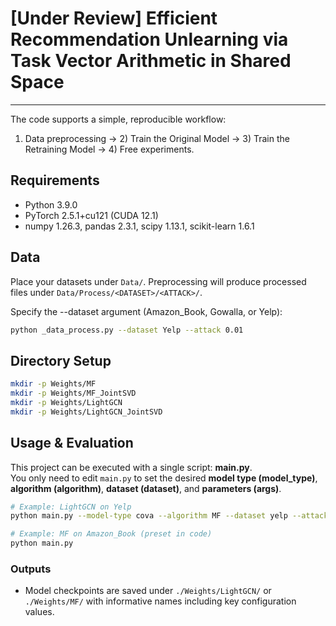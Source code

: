 # [Under Review] Efficient Recommendation Unlearning via Task Vector Arithmetic in Shared Space

---

The code supports a simple, reproducible workflow:
1) Data preprocessing → 2) Train the Original Model → 3) Train the Retraining Model → 4) Free experiments.


## Requirements
- Python 3.9.0
- PyTorch 2.5.1+cu121 (CUDA 12.1)
- numpy 1.26.3, pandas 2.3.1, scipy 1.13.1, scikit-learn 1.6.1


## Data
Place your datasets under `Data/`. Preprocessing will produce processed files under `Data/Process/<DATASET>/<ATTACK>/`.

Specify the --dataset argument (Amazon_Book, Gowalla, or Yelp):
```bash
python _data_process.py --dataset Yelp --attack 0.01
```


## Directory Setup
````bash
mkdir -p Weights/MF
mkdir -p Weights/MF_JointSVD
mkdir -p Weights/LightGCN
mkdir -p Weights/LightGCN_JointSVD
````

## Usage & Evaluation

This project can be executed with a single script: **main.py**.  
You only need to edit `main.py` to set the desired **model type (model_type)**, **algorithm (algorithm)**, **dataset (dataset)**, and **parameters (args)**.  

```bash
# Example: LightGCN on Yelp
python main.py --model-type cova --algorithm MF --dataset yelp --attack 0.01 --alpha 35 --beta 0.9

# Example: MF on Amazon_Book (preset in code)
python main.py
```

### Outputs
- Model checkpoints are saved under `./Weights/LightGCN/` or `./Weights/MF/` with informative names including key configuration values.
